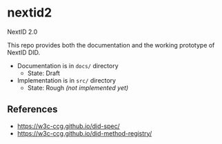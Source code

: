 # nextid2
NextID 2.0

This repo provides both the documentation and the working prototype of NextID DID.

- Documentation is in `docs/` directory
    - State: Draft
- Implementation is in `src/` directory
    - State: Rough _(not implemented yet)_

## References

- https://w3c-ccg.github.io/did-spec/
- https://w3c-ccg.github.io/did-method-registry/
